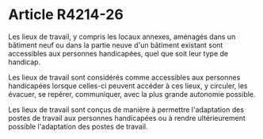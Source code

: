 # Article R4214-26

Les lieux de travail, y compris les locaux annexes, aménagés dans un bâtiment neuf ou dans la partie neuve d'un bâtiment existant sont accessibles aux personnes handicapées, quel que soit leur type de handicap. 

Les lieux de travail sont considérés comme accessibles aux personnes handicapées lorsque celles-ci peuvent accéder à ces lieux, y circuler, les évacuer, se repérer, communiquer, avec la plus grande autonomie possible. 

Les lieux de travail sont conçus de manière à permettre l'adaptation des postes de travail aux personnes handicapées ou à rendre ultérieurement possible l'adaptation des postes de travail.